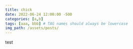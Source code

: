 ```yaml
---
title: chick
date: 2022-06-24 12:00:00 -500
categories: [a,b]
tags: [aaa, bbb] # TAG names should always be lowercase
img_path: /assets/posts/
---
```




test
